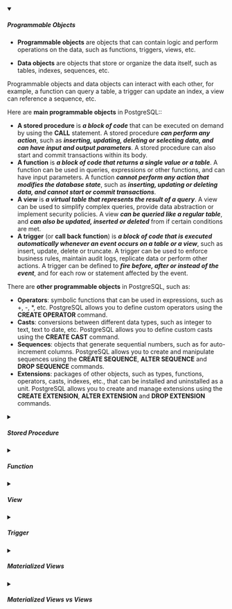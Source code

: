 <!-- https://brandfolder.com/workbench/extract-text-from-image -->
<!-- ![design-system](/img/interviews/design-system/clustered-and-non-clustered-index_thumbnail.webp) -->

<details open>
<summary><h5>Programmable Objects</h5></summary>

- **Programmable objects** are objects that can contain logic and perform operations on the data, such as functions, triggers, views, etc. 

- **Data objects** are objects that store or organize the data itself, such as tables, indexes, sequences, etc. 

Programmable objects and data objects can interact with each other, for example, a function can query a table, a trigger can update an index, a view can reference a sequence, etc.

Here are **main programmable objects** in PostgreSQL::

- **A stored procedure** is ***a block of code*** that can be executed on demand by using the **CALL** statement. A stored procedure ***can perform any action***, such as ***inserting, updating, deleting or selecting data, and can have input and output parameters***. A stored procedure can also start and commit transactions within its body.
- **A function** is ***a block of code that returns a single value or a table***. A function can be used in queries, expressions or other functions, and can have input parameters. A function ***cannot perform any action that modifies the database state***, such as ***inserting, updating or deleting data, and cannot start or commit transactions***.
- **A view** is ***a virtual table that represents the result of a query***. A view can be used to simplify complex queries, provide data abstraction or implement security policies. A view ***can be queried like a regular table***, and ***can also be updated, inserted or deleted*** from if certain conditions are met.
- **A trigger** (or **call back function**) is ***a block of code that is executed automatically whenever an event occurs on a table or a view***, such as insert, update, delete or truncate. A trigger can be used to enforce business rules, maintain audit logs, replicate data or perform other actions. A trigger can be defined to ***fire before, after or instead of the event***, and for each row or statement affected by the event.

There are **other programmable objects** in PostgreSQL, such as:

- **Operators**: symbolic functions that can be used in expressions, such as +, -, *, etc. PostgreSQL allows you to define custom operators using the **CREATE OPERATOR** command.
- **Casts**: conversions between different data types, such as integer to text, text to date, etc. PostgreSQL allows you to define custom casts using the **CREATE CAST** command.
- **Sequences**: objects that generate sequential numbers, such as for auto-increment columns. PostgreSQL allows you to create and manipulate sequences using the **CREATE SEQUENCE**, **ALTER SEQUENCE** and **DROP SEQUENCE** commands.
- **Extensions**: packages of other objects, such as types, functions, operators, casts, indexes, etc., that can be installed and uninstalled as a unit. PostgreSQL allows you to create and manage extensions using the **CREATE EXTENSION**, **ALTER EXTENSION** and **DROP EXTENSION** commands.

</details>

<details>
<summary><h5>Stored Procedure</h5></summary>

A stored procedure is a block of code that can be executed on demand by using the **CALL** statement. A stored procedure can perform any action, such as inserting, updating, deleting or selecting data, and can have input and output parameters. A stored procedure can also start and commit transactions within its body.

The general form of a stored procedure in PostgreSQL is:

```sql
CREATE [ OR REPLACE ] PROCEDURE name ( [ [ argmode ] [ argname ] argtype [ { DEFAULT | = } default_expr ] [, ...] ] )
LANGUAGE lang_name
AS 'definition'
```

In this syntax:

- The **CREATE PROCEDURE** statement defines a new procedure with the given name and parameters.
- The **OR REPLACE** option allows you to replace an existing procedure with the same name and parameters.
- The **argmode** specifies the mode of an argument: IN, OUT, or INOUT. The default is IN.
- The **argname** specifies the name of an argument.
- The **argtype** specifies the data type of an argument.
- The **default_expr** specifies an expression to be used as the default value for an argument if it is not specified.
- The **LANGUAGE** clause specifies the language in which the procedure is written, such as SQL, PL/pgSQL, C, etc.
- The **AS 'definition'** clause specifies the body of the procedure as a string constant.

For example, the following statement creates a stored procedure named transfer that transfers a specified amount of money from one account to another:

```sql
CREATE OR REPLACE PROCEDURE transfer (
  sender INT,
  receiver INT,
  amount DEC
)
LANGUAGE plpgsql
AS $$
BEGIN
  -- subtracting the amount from the sender's account
  UPDATE accounts SET balance = balance - amount WHERE id = sender;
  -- adding the amount to the receiver's account
  UPDATE accounts SET balance = balance + amount WHERE id = receiver;
  COMMIT;
END;
$$
```

To execute this stored procedure, you use the **CALL** statement:

```sql
CALL transfer(1, 2, 1000);
```

This will transfer 1000 from the account with id 1 to the account with id 2.

</details>

<details>
<summary><h5>Function</h5></summary>

A function is a block of code that returns a single value or a table. A function can be used in queries, expressions or other functions, and can have input parameters. A function cannot perform any action that modifies the database state, such as inserting, updating or deleting data, and cannot start or commit transactions.

The general form of a function in PostgreSQL is:

```sql
CREATE [ OR REPLACE ] FUNCTION name ( [ [ argmode ] [ argname ] argtype [ { DEFAULT | = } default_expr ] [, ...] ] )
RETURNS rettype
LANGUAGE lang_name
AS 'definition'
```

In this syntax:

- The **CREATE FUNCTION** statement defines a new function with the given name and parameters.
- The **OR REPLACE** option allows you to replace an existing function with the same name and parameters.
- The **argmode** specifies the mode of an argument: IN, OUT, INOUT, or VARIADIC. The default is IN.
- The **argname** specifies the name of an argument.
- The **argtype** specifies the data type of an argument.
- The **default_expr** specifies an expression to be used as the default value for an argument if it is not specified.
- The **RETURNS** clause specifies the return type of the function, which can be a single value or a table.
- The **LANGUAGE** clause specifies the language in which the function is written, such as SQL, PL/pgSQL, C, etc.
- The **AS 'definition'** clause specifies the body of the function as a string constant.

For example, the following statement creates a function named get_balance that returns the balance of a given account:

```sql
CREATE OR REPLACE FUNCTION get_balance(account_id INT)
RETURNS DEC
LANGUAGE plpgsql
AS $$
DECLARE
  balance DEC;
BEGIN
  SELECT balance INTO balance FROM accounts WHERE id = account_id;
  RETURN balance;
END;
$$
```

To execute this function, you can use it in a query like this:

```sql
SELECT get_balance(1);
```

This will return the balance of the account with id 1.

</details>

<details>
<summary><h5>View</h5></summary>

A view is a virtual table that represents the result of a query. A view can be used to simplify complex queries, provide data abstraction or implement security policies. A view can be queried like a regular table, and can also be updated, inserted or deleted from if certain conditions are met.

The general form of a view in PostgreSQL is:

```sql
CREATE [ OR REPLACE ] [ TEMP | TEMPORARY ] VIEW name [ ( column_name [, ...] ) ]
AS query
```

In this syntax:

- The **CREATE VIEW** statement defines a new view with the given name and columns.
- The **OR REPLACE** option allows you to replace an existing view with the same name and columns.
- The **TEMP** or **TEMPORARY** option allows you to create a temporary view that is automatically dropped at the end of the current session.
- The **column_name** list specifies the names of the columns of the view. If not given, the column names are deduced from the query.
- The **AS query** clause specifies the query that defines the view.

For example, the following statement creates a view named customers_info that shows the name, email and phone number of each customer:

```sql
CREATE VIEW customers_info AS
SELECT name, email, phone FROM customers;
```

To query this view, you can use it like a table:

```sql
SELECT * FROM customers_info;
```

This will return the same result as the query that defines the view.

</details>

<details>
<summary><h5>Trigger</h5></summary>

A trigger is a block of code that is executed automatically whenever an event occurs on a table or a view, such as insert, update, delete or truncate. A trigger can be used to enforce business rules, maintain audit logs, replicate data or perform other actions. A trigger can be defined to fire before, after or instead of the event, and for each row or statement affected by the event.

The general form of a trigger in PostgreSQL is:

```sql
CREATE [ OR REPLACE ] [ CONSTRAINT ] TRIGGER name
{ BEFORE | AFTER | INSTEAD OF } { event [ OR ... ] }
ON table_name [ FROM referenced_table_name ]
[ NOT DEFERRABLE | [ DEFERRABLE ] [ INITIALLY IMMEDIATE | INITIALLY DEFERRED ] ]
[ REFERENCING { { OLD | NEW } TABLE [ AS ] transition_relation_name } [ ... ] ]
[ FOR [ EACH ] { ROW | STATEMENT } ]
[ WHEN ( condition ) ]
EXECUTE { FUNCTION | PROCEDURE } function_name ( arguments )
```

In this syntax:

- The **CREATE TRIGGER** statement defines a new trigger with the given name and event.
- The **OR REPLACE** option allows you to replace an existing trigger with the same name and event.
- The **CONSTRAINT** option indicates that the trigger is a constraint trigger, which means it can be deferred or made deferrable.
- The **BEFORE**, **AFTER** or **INSTEAD OF** clause specifies the timing of the trigger, which determines when the trigger function is executed relative to the event.
- The **event** specifies one or more events that activate the trigger, such as INSERT, UPDATE, DELETE or TRUNCATE.
- The **ON table_name** clause specifies the table or view that the trigger is associated with.
- The **FROM referenced_table_name** clause specifies an additional table that must be referenced by foreign-key constraint for the trigger to fire.
- The **NOT DEFERRABLE**, **DEFERRABLE**, **INITIALLY IMMEDIATE** or **INITIALLY DEFERRED** clause specifies whether the trigger can be deferred until the end of the transaction and what is its default behavior.
- The **REFERENCING** clause specifies transition tables that allow access to the old and new rows within the trigger function.
- The **FOR EACH ROW** or **FOR EACH STATEMENT** clause specifies the granularity of the trigger, which determines whether the trigger function is executed once for each row affected by the event or once for each statement that causes the event.
- The **WHEN (condition)** clause specifies an optional Boolean expression that must be satisfied for the trigger to fire.
- The **EXECUTE FUNCTION** or **EXECUTE PROCEDURE** clause specifies the name and arguments of the trigger function to be executed when the trigger fires.

For example, the following statement creates a trigger named customers_audit_trigger that logs every insert operation on the customers table into a customers_audit table:

```sql
-- create a table for audit log
CREATE TABLE customers_audit (
    operation CHAR(1) NOT NULL,
    stamp TIMESTAMP NOT NULL,
    userid TEXT NOT NULL,
    customer_id INT NOT NULL,
    customer_name TEXT NOT NULL
);

-- create a trigger function
CREATE FUNCTION log_customers_changes() RETURNS TRIGGER AS $$
BEGIN
    IF (TG_OP = 'INSERT') THEN
        INSERT INTO customers_audit SELECT 'I', now(), user, NEW.*;
        RETURN NEW;
    END IF;
END;
$$ LANGUAGE plpgsql;

-- create a trigger
CREATE TRIGGER customers_audit_trigger
AFTER INSERT ON customers
FOR EACH ROW EXECUTE FUNCTION log_customers_changes();
```

</details>

<details>
<summary><h5>Materialized Views</h5></summary>

A materialized view is a virtual table that represents the result of a query, but stores data physically and periodically refreshes data from the base tables. A materialized view can be used to improve the performance of queries that involve complex calculations or remote data sources.

The general form of a materialized view in PostgreSQL is:

```sql
CREATE [ OR REPLACE ] [ TEMP | TEMPORARY ] MATERIALIZED VIEW name [ ( column_name [, ...] ) ]
AS query
[ WITH [ NO ] DATA ]
```

In this syntax:

- The **CREATE MATERIALIZED VIEW** statement defines a new materialized view with the given name and columns.
- The **OR REPLACE** option allows you to replace an existing materialized view with the same name and columns.
- The **TEMP** or **TEMPORARY** option allows you to create a temporary materialized view that is automatically dropped at the end of the current session.
- The **column_name** list specifies the names of the columns of the materialized view. If not given, the column names are deduced from the query.
- The **AS query** clause specifies the query that defines the materialized view.
- The **WITH [NO] DATA** clause indicates whether the materialized view should be populated with data at creation time or not.

For example, the following statement creates a materialized view named customers_info that shows the name, email and phone number of each customer:

```sql
CREATE MATERIALIZED VIEW customers_info
AS
SELECT name, email, phone FROM customers
WITH NO DATA;
```

This will create a materialized view, but without populating it with data. To populate the materialized view with data, you need to use the **REFRESH MATERIALIZED VIEW** command:

```sql
REFRESH MATERIALIZED VIEW customers_info;
```

This will refresh the data in the materialized view from the base table. You can also use various options to control how the refresh is performed, such as **CONCURRENTLY**, **WITH [NO] DATA**, etc.

</details>

<details>
<summary><h5>Materialized Views vs Views</h5></summary>

Here is a table that compares some of the features of materialized views and views:

| Feature | Materialized View | View |
| --- | --- | --- |
| Data storage | Stores data physically | Does not store data |
| Data population | Populated at creation time or when refreshed | Populated every time queried |
| Performance | Faster for queries that involve complex calculations or remote data sources | Faster for queries that access the base tables directly |
| Data freshness | Needs to be refreshed periodically to reflect the changes in the base tables | Always shows the latest data from the base tables |
| Indexes, constraints and triggers | Can have indexes, constraints and triggers defined on it | Cannot have indexes, constraints and triggers defined on it |

</details>